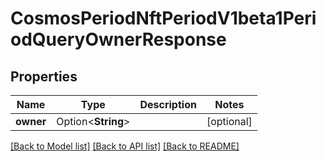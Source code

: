# CosmosPeriodNftPeriodV1beta1PeriodQueryOwnerResponse

## Properties

Name | Type | Description | Notes
------------ | ------------- | ------------- | -------------
**owner** | Option<**String**> |  | [optional]

[[Back to Model list]](../README.md#documentation-for-models) [[Back to API list]](../README.md#documentation-for-api-endpoints) [[Back to README]](../README.md)



